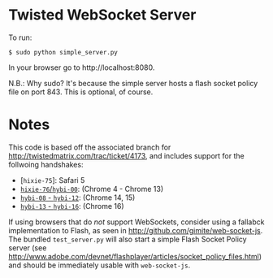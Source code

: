 Twisted WebSocket Server
========================

To run:

    $ sudo python simple_server.py

In your browser go to http://localhost:8080.

N.B.: Why sudo? It's because the simple server hosts a flash socket policy file on port
843. This is optional, of course.

Notes
=====

This code is based off the associated branch for
http://twistedmatrix.com/trac/ticket/4173, and includes support for the follwoing handshakes:
* [`hixie-75`]: Safari 5
* [`hixie-76`/`hybi-00`](http://tools.ietf.org/html/draft-hixie-thewebsocketprotocol-76): (Chrome 4 - Chrome 13)
* [`hybi-08` - `hybi-12`](http://tools.ietf.org/html/draft-ietf-hybi-thewebsocketprotocol-10): (Chrome 14, 15)
* [`hybi-13` - `hybi-16`](http://tools.ietf.org/html/draft-ietf-hybi-thewebsocketprotocol-16): (Chrome 16)

If using browsers that do *not* support WebSockets, consider using a fallabck
implementation to Flash, as seen in http://github.com/gimite/web-socket-js. The
bundled `test_server.py` will also start a simple Flash Socket Policy server
(see http://www.adobe.com/devnet/flashplayer/articles/socket_policy_files.html)
and should be immediately usable with `web-socket-js`.

